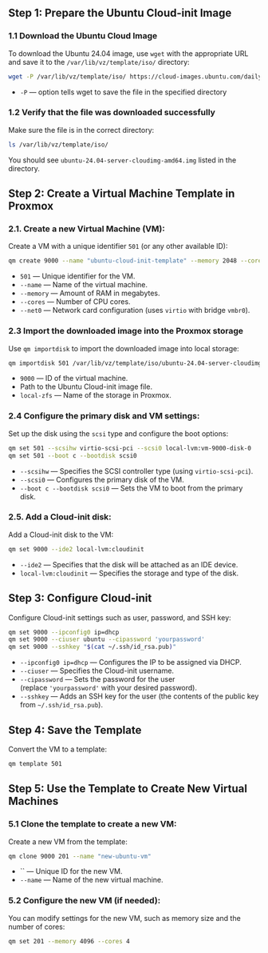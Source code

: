 
## Step 1: Prepare the Ubuntu Cloud-init Image

### 1.1 Download the Ubuntu Cloud Image

To download the Ubuntu 24.04 image, use `wget` with the appropriate URL and save it to the `/var/lib/vz/template/iso/` directory:

```bash
wget -P /var/lib/vz/template/iso/ https://cloud-images.ubuntu.com/daily/server/releases/24.04/release/ubuntu-24.04-server-cloudimg-amd64.img
```
- `-P` — option tells wget to save the file in the specified directory

### 1.2 Verify that the file was downloaded successfully

Make sure the file is in the correct directory:

```bash
ls /var/lib/vz/template/iso/
```
You should see `ubuntu-24.04-server-cloudimg-amd64.img` listed in the directory.

## Step 2: Create a Virtual Machine Template in Proxmox

### 2.1. Create a new Virtual Machine (VM):

Create a VM with a unique identifier `501` (or any other available ID):

```bash
qm create 9000 --name "ubuntu-cloud-init-template" --memory 2048 --cores 2 --net0 virtio,bridge=vmbr0
```
- `501` — Unique identifier for the VM.
- `--name` — Name of the virtual machine.
- `--memory` — Amount of RAM in megabytes.
- `--cores` — Number of CPU cores.
- `--net0` — Network card configuration (uses `virtio` with bridge `vmbr0`).

### 2.3 Import the downloaded image into the Proxmox storage

Use `qm importdisk` to import the downloaded image into local storage:

```bash
qm importdisk 501 /var/lib/vz/template/iso/ubuntu-24.04-server-cloudimg-amd64.img local-zfs
```
- `9000` — ID of the virtual machine.
- Path to the Ubuntu Cloud-init image file.
- `local-zfs` — Name of the storage in Proxmox.

### 2.4 Configure the primary disk and VM settings:

Set up the disk using the `scsi` type and configure the boot options:

```bash
qm set 501 --scsihw virtio-scsi-pci --scsi0 local-lvm:vm-9000-disk-0
qm set 501 --boot c --bootdisk scsi0
```
- `--scsihw` — Specifies the SCSI controller type (using `virtio-scsi-pci`).
- `--scsi0` — Configures the primary disk of the VM.
- `--boot c --bootdisk scsi0` — Sets the VM to boot from the primary disk.

### 2.5. Add a Cloud-init disk:

Add a Cloud-init disk to the VM:

```bash
qm set 9000 --ide2 local-lvm:cloudinit
```
- `--ide2` — Specifies that the disk will be attached as an IDE device.
- `local-lvm:cloudinit` — Specifies the storage and type of the disk.

## Step 3: Configure Cloud-init

Configure Cloud-init settings such as user, password, and SSH key:

```bash
qm set 9000 --ipconfig0 ip=dhcp
qm set 9000 --ciuser ubuntu --cipassword 'yourpassword'
qm set 9000 --sshkey "$(cat ~/.ssh/id_rsa.pub)"
```
- `--ipconfig0 ip=dhcp` — Configures the IP to be assigned via DHCP.
- `--ciuser` — Specifies the Cloud-init username.
- `--cipassword` — Sets the password for the user (replace `'yourpassword'` with your desired password).
- `--sshkey` — Adds an SSH key for the user (the contents of the public key from `~/.ssh/id_rsa.pub`).

## Step 4: Save the Template

Convert the VM to a template:

```bash
qm template 501
```

## Step 5: Use the Template to Create New Virtual Machines

### 5.1 Clone the template to create a new VM:

Create a new VM from the template:

```bash
qm clone 9000 201 --name "new-ubuntu-vm"
```
- `` — Unique ID for the new VM.
- `--name` — Name of the new virtual machine.

### 5.2 Configure the new VM (if needed):

You can modify settings for the new VM, such as memory size and the number of cores:

```bash
qm set 201 --memory 4096 --cores 4
```